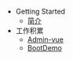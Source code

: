 - Getting Started
  - [简介](/项目整理/)
- 工作积累
  - [Admin-vue](项目整理/Admin-vue.md)
  - [BootDemo](项目整理/bootdemo.md)
